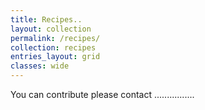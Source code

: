 ```yaml
---
title: Recipes..
layout: collection
permalink: /recipes/
collection: recipes
entries_layout: grid
classes: wide
---
```


You can contribute please contact ................